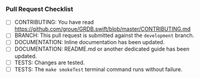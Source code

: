 <!-- Please describe your pull request here. -->

### Pull Request Checklist

<!--
Please check the boxes that apply to your pull request:
-->

- [ ] CONTRIBUTING: You have read https://github.com/groue/GRDB.swift/blob/master/CONTRIBUTING.md
- [ ] BRANCH: This pull request is submitted against the `development` branch.
- [ ] DOCUMENTATION: Inline documentation has been updated.
- [ ] DOCUMENTATION: README.md or another dedicated guide has been updated.
- [ ] TESTS: Changes are tested.
- [ ] TESTS: The `make smokeTest` terminal command runs without failure.

